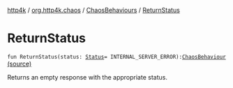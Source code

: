 [http4k](../../index.md) / [org.http4k.chaos](../index.md) / [ChaosBehaviours](index.md) / [ReturnStatus](./-return-status.md)

# ReturnStatus

`fun ReturnStatus(status: `[`Status`](../../org.http4k.core/-status/index.md)` = INTERNAL_SERVER_ERROR): `[`ChaosBehaviour`](../-chaos-behaviour.md) [(source)](https://github.com/http4k/http4k/blob/master/http4k-testing-chaos/src/main/kotlin/org/http4k/chaos/ChaosBehaviours.kt#L62)

Returns an empty response with the appropriate status.

